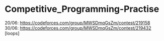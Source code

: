 # Competitive_Programming-Practise

20/06: https://codeforces.com/group/MWSDmqGsZm/contest/219158
30/06: https://codeforces.com/group/MWSDmqGsZm/contest/219432 [loops]

